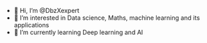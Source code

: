 - 👋 Hi, I’m @DbzXexpert
- 👀 I’m interested in Data science, Maths, machine learning and its applications
- 🌱 I’m currently learning Deep learning and AI


